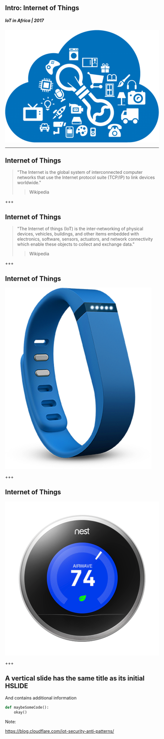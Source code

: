 ## Intro: Internet of Things
##### IoT in Africa | 2017
![Course logo alt text](/assets/img/iot-1024x706.png)

---
## Internet of Things
> "The Internet is the global system of interconnected computer networks that use the Internet protocol suite (TCP/IP) to link devices worldwide."
> > Wikipedia

+++
## Internet of Things
> "The Internet of things (IoT) is the inter-networking of physical devices, vehicles, buildings, and other items embedded with electronics, software, sensors, actuators, and network connectivity which enable these objects to collect and exchange data."
> > Wikipedia

+++
## Internet of Things
![FitBit](/assets/img/fitbit-480x594.png)

+++
## Internet of Things
![FitBit](/assets/img/nest-1000x1000.png)

+++
## A vertical slide has the same title as its initial HSLIDE
And contains additional information
```python
def maybeSomeCode():
    okay()   
```



Note:

https://blog.cloudflare.com/iot-security-anti-patterns/